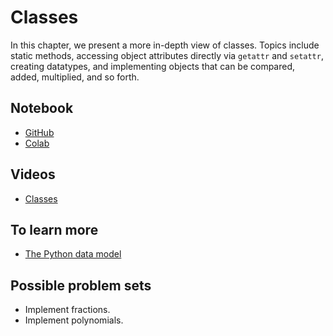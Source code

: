 # Classes

In this chapter, we present a more in-depth view of classes.  Topics include static methods, accessing object attributes directly via `getattr` and `setattr`, creating datatypes, and implementing objects that can be compared, added, multiplied, and so forth.  

## Notebook

* [GitHub](https://github.com/abstractions-in-python/abstractions-in-python.github.io/blob/master/notebooks/Classes_chapter.ipynb) 
* [Colab](https://drive.google.com/file/d/1G-DxUTrpH5iwZSrs9DGYzmOkHBIeh5bU/view?usp=sharing)

## Videos

* [Classes](https://youtu.be/fvcpBLWNG7s)

## To learn more 

* [The Python data model](https://docs.python.org/3/reference/datamodel.html)

## Possible problem sets

* Implement fractions.
* Implement polynomials. 


